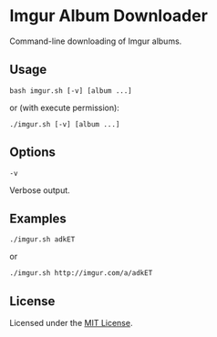 <!-- Nikita Kouevda -->
<!-- 2012/12/23 -->

# Imgur Album Downloader

Command-line downloading of Imgur albums.

## Usage

    bash imgur.sh [-v] [album ...]

or (with execute permission):

	./imgur.sh [-v] [album ...]

## Options

	-v

Verbose output.

## Examples

    ./imgur.sh adkET

or

    ./imgur.sh http://imgur.com/a/adkET

## License

Licensed under the [MIT License](http://www.opensource.org/licenses/MIT).
